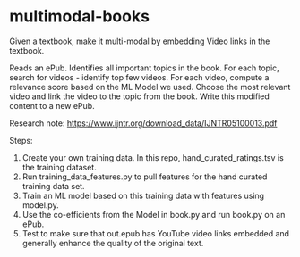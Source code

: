 # multimodal-books
Given a textbook, make it multi-modal by embedding Video links in the textbook.

Reads an ePub. Identifies all important topics in the book. For each topic, search for videos - identify top few videos. For each video, compute a relevance score based on the ML Model we used. Choose the most relevant video and link the video to the topic from the book. Write this modified content to a new ePub.

Research note: https://www.ijntr.org/download_data/IJNTR05100013.pdf

Steps:
1. Create your own training data. In this repo, hand_curated_ratings.tsv is the training dataset.
2. Run training_data_features.py to pull features for the hand curated training data set.
3. Train an ML model based on this training data with features using model.py.
4. Use the co-efficients from the Model in book.py and run book.py on an ePub.
5. Test to make sure that out.epub has YouTube video links embedded and generally enhance the quality of the original text.
